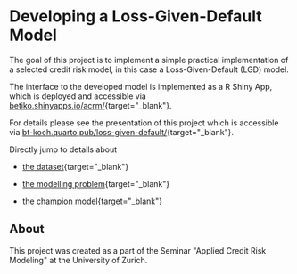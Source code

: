 # Developing a Loss-Given-Default Model

The goal of this project is to implement a simple practical implementation of
a selected credit risk model, in this case a Loss-Given-Default (LGD) model.

The interface to the developed model is implemented as a R Shiny App, which is
deployed and accessible via [betiko.shinyapps.io/acrm/](https://betiko.shinyapps.io/acrm/){target="_blank"}.

For details please see the presentation of this project which is accessible via
[bt-koch.quarto.pub/loss-given-default/](https://bt-koch.quarto.pub/loss-given-default/#/title-slide){target="_blank"}.

Directly jump to details about

- [the dataset](https://bt-koch.quarto.pub/loss-given-default/#/the-dataset){target="_blank"}

- [the modelling problem](https://bt-koch.quarto.pub/loss-given-default/#/modelling){target="_blank"}

- [the champion model](https://bt-koch.quarto.pub/loss-given-default/#/the-champion-model){target="_blank"}

## About

This project was created as a part of the Seminar "Applied Credit Risk Modeling"
at the University of Zurich.
